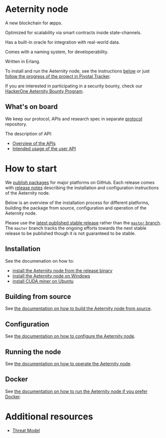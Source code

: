 # Aeternity node

A new blockchain for æpps.

Optimized for scalability via smart contracts inside state-channels.

Has a built-in oracle for integration with real-world data.

Comes with a naming system, for developerability.

Written in Erlang.

To install and run the Aeternity node, see the instructions [below](#how-to-start)
or just [follow the progress of the project in Pivotal Tracker][pivotal].

If you are interested in participating in a security bounty, check our
[HackerOne Aeternity Bounty Program][hackerone].

[pivotal]: https://www.pivotaltracker.com/n/projects/2124891
[hackerone]: https://hackerone.com/aeternity

## What's on board

We keep our protocol, APIs and research spec in separate [protocol][protocol]
repository.

The description of API:
* [Overview of the APIs][api-overview]
* [Intended usage of the user API][api-usage]

[protocol]: https://github.com/aeternity/protocol
[api-overview]: https://github.com/aeternity/protocol/blob/master/node/api/README.md#overview
[api-usage]: https://github.com/aeternity/protocol/blob/master/node/api/README.md#user-api---intended-usage

# How to start

We [publish packages][releases] for major platforms on GitHub.
Each release comes with [release notes][release-notes] describing the
installation and configuration instructions of the Aeternity node.

Below is an overview of the installation process for different platforms,
building the package from source, configuration and operation of the Aeternity
node.

[releases]: https://github.com/aeternity/aeternity/releases
[release-notes]: /docs/release-notes

Please use the [latest published stable release][latest-release] rather than the [`master` branch][master].
The `master` branch tracks the ongoing efforts towards the next stable release to be published though it is not guaranteed to be stable.

[latest-release]: https://github.com/aeternity/aeternity/releases/latest
[master]: https://github.com/aeternity/aeternity/tree/master

## Installation

See the documenation on how to:
* [install the Aeternity node from the release binary][installation-release-binary]
* [install the Aeternity node on Windows][installation-windows]
* [install CUDA miner on Ubuntu][installation-cuda-miner]

[installation-release-binary]: /docs/installation.md
[installation-windows]: /docs/installation-windows.md
[installation-cuda-miner]: /docs/cuda-miner.md

## Building from source

See [the documentation on how to build the Aeternity node from source][building-from-source].

[building-from-source]: /docs/build.md

## Configuration

See [the documentation on how to configure the Aeternity node][configuration].

[configuration]: /docs/configuration.md

## Running the node

See [the documentation on how to operate the Aeternity node][operation].

[operation]: /docs/operation.md

## Docker

See [the documentation on how to run the Aeternity node if you prefer Docker][docker].

[docker]: /docs/docker.md

# Additional resources

* [Threat Model](https://github.com/aeternity/aetmodel/blob/master/ThreatModel.md)
